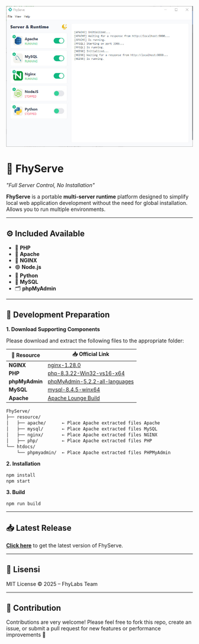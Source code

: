 <img src="./templates/images/ss.jpg"/>

# 🚀 FhyServe

*"Full Server Control, No Installation"*

**FhyServe** is a portable **multi-server runtime** platform designed to simplify local web application development without the need for global installation. Allows you to run multiple environments.

---

## ⚙️ Included Available

- 🐘 **PHP** 
- 🧰 **Apache**
- 🚀 **NGINX**
- 🟢 **Node.js**
- 🐍 **Python**
- 🐬 **MySQL**
- 🗂 **phpMyAdmin**

---

## 🧰 Development Preparation

**1. Download Supporting Components**

Please download and extract the following files to the appropriate folder:

| 🔗 Resource     | 📥 Official Link |
|----------------|------------------|
| **NGINX**      | [nginx-1.28.0](https://nginx.org/en/download.html/) |
| **PHP**        | [php-8.3.22-Win32-vs16-x64](https://windows.php.net/downloads/releases/) |
| **phpMyAdmin** | [phpMyAdmin-5.2.2-all-languages](https://www.phpmyadmin.net/downloads/) |
| **MySQL**      | [mysql-8.4.5-winx64](https://dev.mysql.com/downloads/mysql/) |
| **Apache**     | [Apache Lounge Build](https://www.apachelounge.com/download/) |

```
FhyServe/
├── resource/
│   ├── apache/      ← Place Apache extracted files Apache
│   ├── mysql/       ← Place Apache extracted files MySQL
│   ├── nginx/       ← Place Apache extracted files NGINX
│   ├── php/         ← Place Apache extracted files PHP
└── htdocs/
    └── phpmyadmin/  ← Place Apache extracted files PHPMyAdmin
```

**2. Installation**

```
npm install
npm start
```

**3. Build**

```
npm run build
```

---

## 📥 Latest Release

[**Click here**](https://github.com/fitri-hy/FhyServe/releases/latest) to get the latest version of FhyServe.

---

## 📜 Lisensi

MIT License © 2025 – FhyLabs Team

---

## 🤝 Contribution

Contributions are very welcome!
Please feel free to fork this repo, create an issue, or submit a pull request for new features or performance improvements 🚀